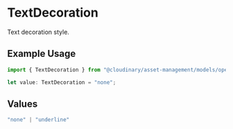 # TextDecoration

Text decoration style.

## Example Usage

```typescript
import { TextDecoration } from "@cloudinary/asset-management/models/operations";

let value: TextDecoration = "none";
```

## Values

```typescript
"none" | "underline"
```